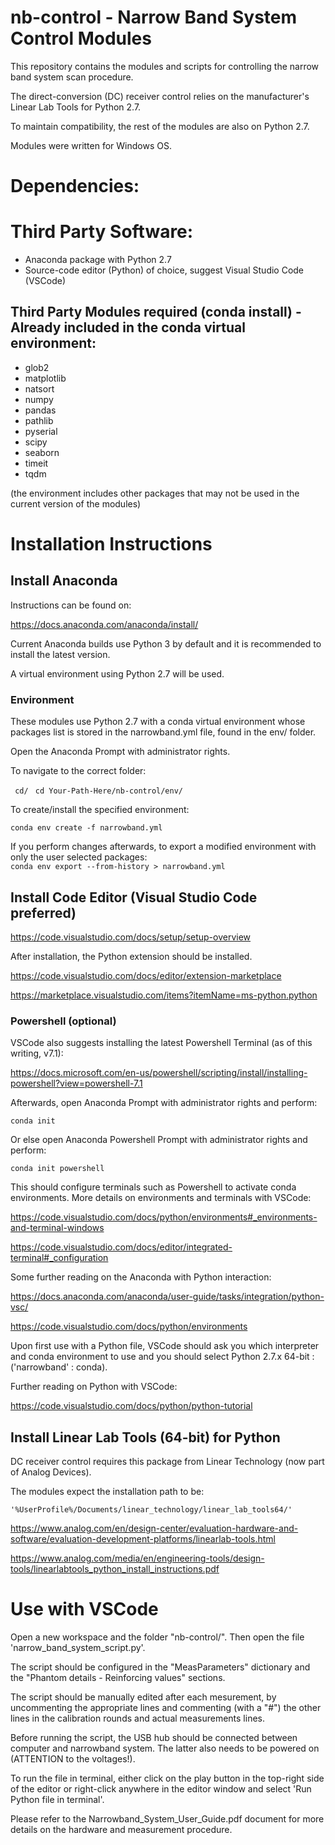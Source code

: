 # nb-control - Narrow Band System Control Modules

This repository contains the modules and scripts for controlling the narrow band system scan procedure. 

The direct-conversion (DC) receiver control relies on the manufacturer's Linear Lab Tools for Python 2.7. 

To maintain compatibility, the rest of the modules are also on Python 2.7. 

Modules were written for Windows OS.


# Dependencies: 

# Third Party Software:

* Anaconda package with Python 2.7
* Source-code editor (Python) of choice, suggest Visual Studio Code (VSCode)

## Third Party Modules required (conda install) - Already included in the conda virtual environment:

* glob2
* matplotlib
* natsort
* numpy
* pandas
* pathlib
* pyserial
* scipy
* seaborn
* timeit
* tqdm

(the environment includes other packages that may not be used in the current version of the modules)

# Installation Instructions

## Install Anaconda

Instructions can be found on:

https://docs.anaconda.com/anaconda/install/

Current Anaconda builds use Python 3 by default and it is recommended to install the latest version. 

A virtual environment using Python 2.7 will be used.

### Environment

These modules use Python 2.7 with a conda virtual environment whose packages list is stored in the narrowband.yml file, found in the env/ folder.

Open the Anaconda Prompt with administrator rights.

To navigate to the correct folder:

``` cd/```
``` cd Your-Path-Here/nb-control/env/```

To create/install the specified environment:

``` conda env create -f narrowband.yml ```

If you perform changes afterwards, to export a modified environment with only the user selected packages:  
``` conda env export --from-history > narrowband.yml ```

## Install Code Editor (Visual Studio Code preferred)

https://code.visualstudio.com/docs/setup/setup-overview

After installation, the Python extension should be installed.

https://code.visualstudio.com/docs/editor/extension-marketplace

https://marketplace.visualstudio.com/items?itemName=ms-python.python

### Powershell (optional)

VSCode also suggests installing the latest Powershell Terminal (as of this writing, v7.1):

https://docs.microsoft.com/en-us/powershell/scripting/install/installing-powershell?view=powershell-7.1

Afterwards, open Anaconda Prompt with administrator rights and perform:

```conda init```

Or else open Anaconda Powershell Prompt with administrator rights and perform:

```conda init powershell```

This should configure terminals such as Powershell to activate conda environments. More details on environments and terminals with VSCode:

https://code.visualstudio.com/docs/python/environments#_environments-and-terminal-windows

https://code.visualstudio.com/docs/editor/integrated-terminal#_configuration

Some further reading on the Anaconda with Python interaction:

https://docs.anaconda.com/anaconda/user-guide/tasks/integration/python-vsc/

https://code.visualstudio.com/docs/python/environments

Upon first use with a Python file, VSCode should ask you which interpreter and conda environment to use and you should select Python 2.7.x 64-bit : ('narrowband' : conda).

Further reading on Python with VSCode:

https://code.visualstudio.com/docs/python/python-tutorial

## Install Linear Lab Tools (64-bit) for Python

DC receiver control requires this package from Linear Technology (now part of Analog Devices).

The modules expect the installation path to be:

```'%UserProfile%/Documents/linear_technology/linear_lab_tools64/'```

https://www.analog.com/en/design-center/evaluation-hardware-and-software/evaluation-development-platforms/linearlab-tools.html

https://www.analog.com/media/en/engineering-tools/design-tools/linearlabtools_python_install_instructions.pdf

# Use with VSCode

Open a new workspace and the folder "nb-control/". Then open the file 'narrow_band_system_script.py'.

The script should be configured in the "MeasParameters" dictionary and the "Phantom details - Reinforcing values" sections. 

The script should be manually edited after each mesurement, by uncommenting the appropriate lines and commenting (with a "#") the other lines in the calibration rounds and actual measurements lines.

Before running the script, the USB hub should be connected between computer and narrowband system. The latter also needs to be powered on (ATTENTION to the voltages!).

To run the file in terminal, either click on the play button in the top-right side of the editor or
right-click anywhere in the editor window and select 'Run Python file in terminal'.

Please refer to the Narrowband_System_User_Guide.pdf document for more details on the hardware and measurement procedure.




